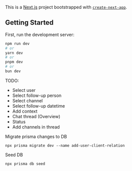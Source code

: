 This is a [Next.js](https://nextjs.org) project bootstrapped with [`create-next-app`](https://nextjs.org/docs/app/api-reference/cli/create-next-app).

## Getting Started

First, run the development server:

```bash
npm run dev
# or
yarn dev
# or
pnpm dev
# or
bun dev
```

TODO:

- Select user
- Select follow-up person
- Select channel
- Select follow-up datetime
- Add context
- Chat thread (Overview)
- Status
- Add channels in thread

Migrate prisma changes to DB

```
npx prisma migrate dev --name add-user-client-relation
```

Seed DB

```
npx prisma db seed
```
